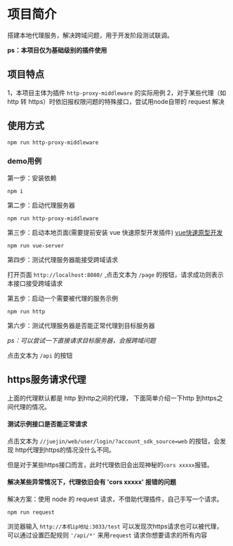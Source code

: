 # 项目简介
搭建本地代理服务，解决跨域问题，用于开发阶段测试联调。

**ps：本项目仅为基础级别的插件使用**

## 项目特点
1，本项目主体为插件 `http-proxy-middleware` 的实际用例
2，对于某些代理（如http 转 https）时依旧报权限问题的特殊接口，尝试用node自带的 request 解决

## 使用方式
````
npm run http-proxy-middleware
````

### demo用例
第一步：安装依赖
````
npm i
````

第二步：启动代理服务器
````
npm run http-proxy-middleware
````

第三步：启动本地页面(需要提前安装 vue 快速原型开发插件)
[vue快速原型开发](https://cli.vuejs.org/zh/guide/prototyping.html#%E5%BF%AB%E9%80%9F%E5%8E%9F%E5%9E%8B%E5%BC%80%E5%8F%91)

````
npm run vue-server
````

第四步：测试代理服务器能接受跨域请求

打开页面 `http://localhost:8080/` ,点击文本为 `/page` 的按钮，请求成功则表示本接口接受跨域请求

第五步：启动一个需要被代理的服务示例
````
npm run http
````

第六步：测试代理服务器是否能正常代理到目标服务器

*ps：可以尝试一下直接请求目标服务器，会报跨域问题*

点击文本为 `/api` 的按钮


## https服务请求代理
上面的代理默认都是 http 到http之间的代理， 下面简单介绍一下http 到https之间代理的情况。

#### 测试示例接口是否能正常请求
点击文本为 `//juejin/web/user/login/?account_sdk_source=web` 的按钮，会发现 http代理到https的情况没什么不同。

但是对于某些https接口而言，此时代理依旧会出现神秘的`cors xxxxx`报错。

#### 解决某些异常情况下，代理依旧会有 'cors xxxxx' 报错的问题
解决方案：使用 node 的 request 请求，不借助代理插件，自己手写一个请求。

````
npm run request
````
浏览器输入 `http://本机ip地址:3033/test` 可以发现次https请求也可以被代理，可以通过设置匹配规则 `'/api/*'`
来用`request` 请求你想要请求的所有内容

